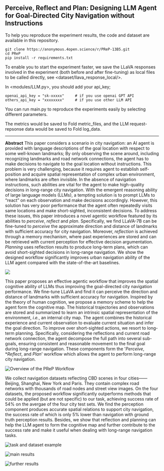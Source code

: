 ## Perceive, Reflect and Plan: Designing LLM Agent for Goal-Directed City Navigation without Instructions


To help you reproduce the experiment results,  the code and dataset are available in this repository. 

```
git clone https://anonymous.4open.science/r/PReP-13B5.git
cd PReP
pip install -r requirements.txt
```

To enable you to start the experiment faster, we save the LLaVA responses involved in the experiment (both before and after fine-tuning) as local files to be called directly, see <dataset/llava_response_local/>.

In <modules/LLM.py>, you should add your api_key;
```
openai_api_key = "sk-xxxxx"     # if you use openai GPT API
others_api_key = "xxxxxxxx"     # if you use other LLM API
```

You can run main.py to reproduce the experiments easily by selecting different parameters.

The metrics would be saved to Fold metric_files, and the LLM request-repsonse data would be saved to Fold log_data. 

---




**Abstract**  This paper considers a scenario in city navigation: an AI agent is provided with language descriptions of the goal location with respect to some well-known landmarks; By only observing the scene around, including recognizing landmarks and road network connections, the agent has to make decisions to navigate to the goal location without instructions. This problem is very challenging, because it requires agent to establish self-position and acquire spatial representation of complex urban environment, where landmarks are often invisible. In the absence of navigation instructions, such abilities are vital for the agent to make high-quality decisions in long-range city navigation. With the emergent reasoning ability of large language models (LLMs), a tempting solution is to prompt LLMs to “react” on each observation and make decisions accordingly. However, this solution has very poor performance that the agent often repeatedly visits same locations and make short-sighted, inconsistent decisions. To address these issues, this paper introduces a novel agentic workflow featured by its abilities to *perceive*, *reflect* and *plan*. Specifically, we find LLaVA-7B can be fine-tuned to *perceive* the approximate direction and distance of landmarks with sufficient accuracy for city navigation. Moreover, *reflection* is achieved through a memory mechanism, where past experiences are stored and can be retrieved with current perception for effective decision argumentation. *Planning* uses reflection results to produce long-term plans, which can avoid short-sighted decisions in long-range navigation. We show the designed workflow significantly improves urban navigation ability of the LLM agent compared with the state-of-the-art baselines. 

![](image/problem0.png)



This paper proposes an effective agentic workflow that improves the spatial cognitive ability of LLMs thus improving the goal-directed city navigation performance. We fine-tune LLaVA and find it can perceive the direction and distance of landmarks with sufficient accuracy for navigation.  Inspired by the theory of human cognition, we propose a memory scheme to help the agent form the cognitive map. The historical trajectories and observations are stored and summarized to learn an intrinsic spatial representation of the environment, *i.e.*, an internal city map. The agent combines the historical experience and current observation to evaluate current situation and infer the goal direction. To improve over short-sighted actions, we resort to long-term planning. Specifically, considering the reflections and current road network connection, the agent decompose the full path into several sub-goals, ensuring consistent and reasonable movement to the final goal during long-range navigation. These components form the '*Perceive*, **Reflect*, and *Plan*' workflow which allows the agent to perform long-range city navigation.

![Overview of the PReP Workflow](image/workflow0.png)

We collect navigation datasets reflecting CBD scenes in four cities——Beijing, Shanghai, New York and Paris. They contain complex road networks with thousands of road nodes and street view images. On the four datasets, the proposed workflow significantly outperforms methods that could be applied (but are not specific) to our task, achieving success rate of 54\% on the avergae of the four city test sets. We find the perception component produces accurate spatial relations to support city navigation, the success rate of which is only 5% lower than navigation with ground truth perception results.  Besides, we show that reflection and planning can help the LLM agent to form the cognitive map and further contribute to the success rate and make it useful when dealing with long-range navigation tasks.

![task and dataset example](image/task_dataset1.png)

![main results](image\main_results_table.png)

![further results](image/further_results.png)

